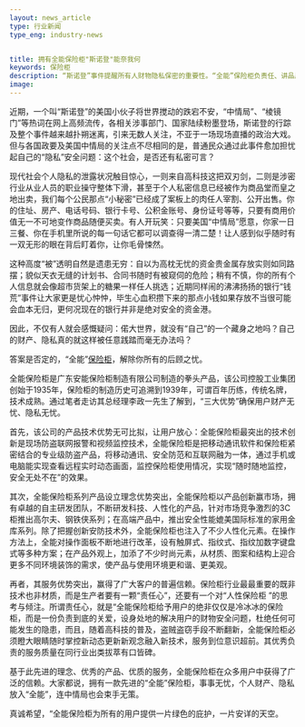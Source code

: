 ```yaml
---
layout: news_article
type: 行业新闻
type_eng: industry-news


title: 拥有全能保险柜"斯诺登"能奈我何
keywords: 保险柜
description: “斯诺登”事件提醒所有人财物隐私保密的重要性。“全能”保险柜负责任、讲品质，服务有口皆碑，为您的财物私权筑起一道牢固的保护墙，值得信赖。
image: 
---
```

近期，一个叫“斯诺登”的美国小伙子将世界搅动的跌宕不安，“中情局”、“棱镜门”等热词在网上高频流传，各相关涉事部门、国家陆续粉墨登场，斯诺登的行踪及整个事件越来越扑朔迷离，引来无数人关注，不亚于一场现场直播的政治大戏。但与各国政要及美国中情局的关注点不尽相同的是，普通民众通过此事件愈加担忧起自己的“隐私”安全问题：这个社会，是否还有私密可言？

现代社会个人隐私的泄露状况触目惊心，一则来自高科技这把双刃剑，二则是涉密行业从业人员的职业操守整体下滑，甚至于个人私密信息已经被作为商品堂而皇之地出卖，我们每个公民那点“小秘密”已经成了案板上的肉任人宰割、公开出售。你的住址、房产、电话号码、银行卡号、公积金账号、身份证号等等，只要有商用价值无一不可地变作商品随便买卖。有人开玩笑：只要美国“中情局”愿意，你家一日三餐、你在手机里所说的每一句话它都可以调查得一清二楚！让人感到似乎随时有一双无形的眼在背后盯着你，让你毛骨悚然。

这种高度“被”透明自然是遗患无穷：自以为高枕无忧的资金贵金属存放实则如同路摆；貌似天衣无缝的计划书、合同书随时有被窥伺的危险；稍有不慎，你的所有个人信息就会像超市货架上的糖果一样任人挑选；近期同样闹的沸沸扬扬的银行“钱荒”事件让大家更是忧心忡忡，毕生心血积攒下来的那点小钱如果存放不当很可能会血本无归，更何况现在的银行并非是绝对安全的资金港。

因此，不仅有人就会感慨疑问：偌大世界，就没有“自己”的一个藏身之地吗？自己的财产、隐私真的就这样被任意践踏而毫无办法吗？

答案是否定的，“全能”[保险柜](http://www.qnnsafe.com/)，解除你所有的后顾之忧。

全能保险柜是广东安能保险柜制造有限公司制造的拳头产品，该公司控股工业集团创始于1935年，保险柜的制造历史可追溯到1939年，可谓百年历练，传统名牌，技术成熟。通过笔者走访其总经理李政一先生了解到，“三大优势”确保用户财产无忧、隐私无忧。

首先，该公司的产品技术优势无可比拟，让用户放心：全能保险柜最突出的技术创新是现场防盗联网报警和视频监控技术，全能保险柜是把移动通讯软件和保险柜紧密结合的专业级防盗产品，将移动通讯、安全防范和互联网融为一体，通过手机或电脑能实现查看远程实时动态画面，监控保险柜使用情况，实现“随时随地监控，安全无处不在”的效果。

其次，全能保险柜系列产品设立理念优势突出，全能保险柜以产品创新赢市场，拥有卓越的自主研发团队，不断研发科技、人性化的产品，针对市场竞争激烈的3C柜推出高尔夫、钢铁侠系列；在高端产品中，推出安全性能媲美国际标准的家用金库系列。除了把握创新安防技术外，全能保险柜也注入了不少人性化元素。在操作方法上，全能对操作面板不断地进行改革，设有触屏式、指纹式、指纹加数字键盘式等多种方案；在产品外观上，加添了不少时尚元素，从材质、图案和结构上迎合更多不同环境装饰的需求，使产品与使用环境更和谐、更美观。

再者，其服务优势突出，赢得了广大客户的普遍信赖。保险柜行业最最重要的既非技术也非材质，而是生产者要有一颗“责任心”，还要有一个对“人性保险柜 ”的思考与倾注。所谓责任心，就是“全能保险柜给予用户的绝非仅仅是冷冰冰的保险柜，而是一份负责到底的关爱，设身处地的解决用户的财物安全问题，杜绝任何可能发生的隐患，而且，随着高科技的普及，盗贼盗窃手段不断翻新，全能保险柜必须瞪大眼睛随时掌控新动态更新新观念融入新技术，服务到位意识超前。其优秀负责的服务质量在同行业出类拔萃有口皆碑。

基于此先进的理念、优秀的产品、优质的服务，全能保险柜在众多用户中获得了广泛的信赖。大家都说，拥有一款先进的“全能”保险柜，事事无忧，个人财产、隐私放入“全能”，连中情局也会束手无策。

真诚希望，“全能保险柜为所有的用户提供一片绿色的庇护，一片安详的天空。
